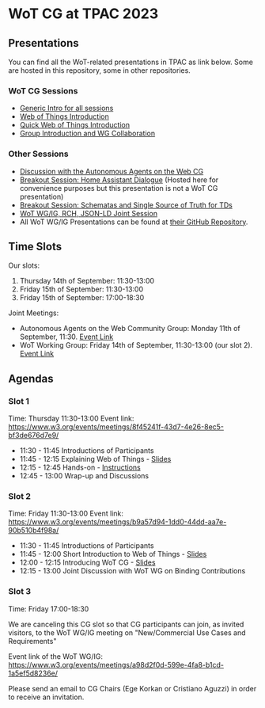 # WoT CG at TPAC 2023

## Presentations

You can find all the WoT-related presentations in TPAC as link below.
Some are hosted in this repository, some in other repositories.

### WoT CG Sessions

- [Generic Intro for all sessions](../../Presentations/2023/TPAC/WoTCG-Generic_Intro.pdf)
- [Web of Things Introduction](../../Presentations/2023/TPAC/WoTCG-WoT_Introduction.pdf)
- [Quick Web of Things Introduction](../../Presentations/2023/TPAC/WoTCG-Quick_WoT_Introduction.pdf)
- [Group Introduction and WG Collaboration](../../Presentations/2023/TPAC/WoTCG-Group_Intro_and_WG_Collab.pdf)

### Other Sessions

- [Discussion with the Autonomous Agents on the Web CG](https://github.com/w3c-cg/webagents/blob/main/Meetings/2023-09-11-TPAC/Presentations/TPAC2023-WebAgents-WoT-Discussion_Points-Korkan.pdf)
- [Breakout Session: Home Assistant Dialogue](../../Presentations/2023/TPAC/Breakout-Home_Assistant_Breakout.pdf) (Hosted here for convenience purposes but this presentation is not a WoT CG presentation)
- [Breakout Session: Schematas and Single Source of Truth for TDs](https://github.com/w3c/wot/blob/main/PRESENTATIONS/2023-09-tpac/2023-09-13-Breakout-Schemata-TD_Single_Source_of_Truth.pdf)
- [WoT WG/IG, RCH, JSON-LD Joint Session](https://github.com/w3c/wot/blob/main/PRESENTATIONS/2023-09-tpac/2023-09-11-WoT_JSON-LD_RCH_Joint_Session-Korkan_Noura_Barbato.pdf)
- All WoT WG/IG Presentations can be found at [their GitHub Repository](https://github.com/w3c/wot/tree/main/PRESENTATIONS/2023-09-tpac).

## Time Slots

Our slots:

1. Thursday 14th of September: 11:30-13:00
2. Friday 15th of September:  11:30-13:00
3. Friday 15th of September: 17:00-18:30

Joint Meetings:

- Autonomous Agents on the Web Community Group: Monday 11th of September, 11:30. [Event Link](https://www.w3.org/events/meetings/c7370f67-cf02-42df-a6ab-1c8a7b9b92a1/)
- WoT Working Group: Friday 14th of September, 11:30-13:00 (our slot 2). [Event Link](https://www.w3.org/events/meetings/b9a57d94-1dd0-44dd-aa7e-90b510b4f98a/)

## Agendas

### Slot 1

Time: Thursday 11:30-13:00
Event link: <https://www.w3.org/events/meetings/8f45241f-43d7-4e26-8ec5-bf3de676d7e9/>

- 11:30 - 11:45 Introductions of Participants
- 11:45 - 12:15 Explaining Web of Things - [Slides](https://docs.google.com/presentation/d/11vr0c7hZ-_PcCj3w0qubTS6I2w8sFh3o-C32QjdJ5LA/edit?usp=sharing)
- 12:15 - 12:45 Hands-on - [Instructions](https://github.com/w3c/wot-cg/blob/main/Tutorials/quickstart/Readme.md)
- 12:45 - 13:00 Wrap-up and Discussions

### Slot 2

Time: Friday 11:30-13:00
Event link: <https://www.w3.org/events/meetings/b9a57d94-1dd0-44dd-aa7e-90b510b4f98a/>

- 11:30 - 11:45 Introductions of Participants
- 11:45 - 12:00 Short Introduction to Web of Things - [Slides](https://docs.google.com/presentation/d/1CS2QhnRer-g_qG8pX3EIVOa4cJGnxMitFb9W9BRaGwM/edit?usp=sharing)
- 12:00 - 12:15 Introducing WoT CG - [Slides](https://docs.google.com/presentation/d/10USa8y243TLeFP1vA-NjQEpP2OJcUydyJGMjcMbOu1w/edit?usp=sharing)
- 12:15 - 13:00 Joint Discussion with WoT WG on Binding Contributions
  
### Slot 3

Time: Friday 17:00-18:30

We are canceling this CG slot so that CG participants can join, as invited visitors, to the WoT WG/IG meeting on "New/Commercial Use Cases and Requirements"

Event link of the WoT WG/IG: <https://www.w3.org/events/meetings/a98d2f0d-599e-4fa8-b1cd-1a5ef5d8236e/>

Please send an email to CG Chairs (Ege Korkan or Cristiano Aguzzi) in order to receive an invitation.
